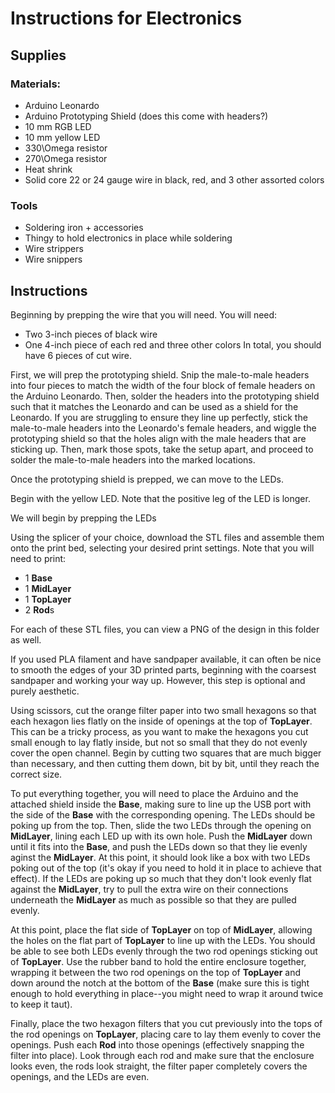 # Instructions for Electronics

## Supplies
### Materials:
- Arduino Leonardo
- Arduino Prototyping Shield (does this come with headers?)
- 10 mm RGB LED
- 10 mm yellow LED
- 330\Omega resistor
- 270\Omega resistor
- Heat shrink
- Solid core 22 or 24 gauge wire in black, red, and 3 other assorted colors

### Tools
- Soldering iron + accessories
- Thingy to hold electronics in place while soldering
- Wire strippers
- Wire snippers

## Instructions

Beginning by prepping the wire that you will need. You will need:
- Two 3-inch pieces of black wire
- One 4-inch piece of each red and three other colors
In total, you should have 6 pieces of cut wire.

First, we will prep the prototyping shield. Snip the male-to-male headers into four pieces to match the width of the four block of female headers on the Arduino Leonardo. Then, solder the headers into the prototyping shield such that it matches the Leonardo and can be used as a shield for the Leonardo. If you are struggling to ensure they line up perfectly, stick the male-to-male headers into the Leonardo's female headers, and wiggle the prototyping shield so that the holes align with the male headers that are sticking up. Then, mark those spots, take the setup apart, and proceed to solder the male-to-male headers into the marked locations.

Once the prototyping shield is prepped, we can move to the LEDs. 

Begin with the yellow LED. Note that the positive leg of the LED is longer.  


We will begin by prepping the LEDs










Using the splicer of your choice, download the STL files and assemble them onto the print bed, selecting your desired print settings. Note that you will need to print:
- 1 **Base**
- 1 **MidLayer**
- 1 **TopLayer**
- 2 **Rod**s

For each of these STL files, you can view a PNG of the design in this folder as well.

If you used PLA filament and have sandpaper available, it can often be nice to smooth the edges of your 3D printed parts, beginning with the coarsest sandpaper and working your way up. However, this step is optional and purely aesthetic.

Using scissors, cut the orange filter paper into two small hexagons so that each hexagon lies flatly on the inside of openings at the top of **TopLayer**. This can be a tricky process, as you want to make the hexagons you cut small enough to lay flatly inside, but not so small that they do not evenly cover the open channel. Begin by cutting two squares that are much bigger than necessary, and then cutting them down, bit by bit, until they reach the correct size.

To put everything together, you will need to place the Arduino and the attached shield inside the **Base**, making sure to line up the USB port with the side of the **Base** with the corresponding opening. The LEDs should be poking up from the top. Then, slide the two LEDs through the opening on **MidLayer**, lining each LED up with its own hole. Push the **MidLayer** down until it fits into the **Base**, and push the LEDs down so that they lie evenly aginst the **MidLayer**. At this point, it should look like a box with two LEDs poking out of the top (it's okay if you need to hold it in place to achieve that effect). If the LEDs are poking up so much that they don't look evenly flat against the **MidLayer**, try to pull the extra wire on their connections underneath the **MidLayer** as much as possible so that they are pulled evenly.

At this point, place the flat side of **TopLayer** on top of **MidLayer**, allowing the holes on the flat part of **TopLayer** to line up with the LEDs. You should be able to see both LEDs evenly through the two rod openings sticking out of **TopLayer**. Use the rubber band to hold the entire enclosure together, wrapping it between the two rod openings on the top of **TopLayer** and down around the notch at the bottom of the **Base** (make sure this is tight enough to hold everything in place--you might need to wrap it around twice to keep it taut).

Finally, place the two hexagon filters that you cut previously into the tops of the rod openings on **TopLayer**, placing care to lay them evenly to cover the openings. Push each **Rod** into those openings (effectively snapping the filter into place). Look through each rod and make sure that the enclosure looks even, the rods look straight, the filter paper completely covers the openings, and the LEDs are even.
